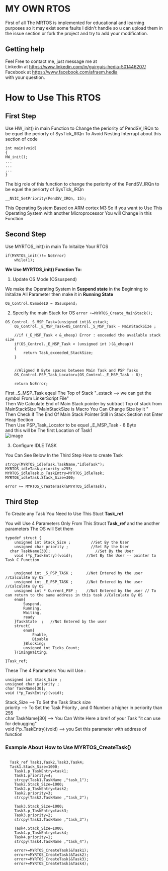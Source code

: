 # MY OWN RTOS


First of all The MRTOS is implemented for educational and learning purposes so it may exist some faults I didn't handle so u can upload them in the issue section or fork the project and try to add your modification.
## Getting help
Feel Free to contact me, just message me at <br/>
Linkedin at https://www.linkedin.com/in/guirguis-hedia-501446207/<br/>
Facebook at https://www.facebook.com/afraem.hedia<br/>
with your question.<br/>

# How to Use This RTOS
## First Step 
Use HW_init() in main Function to Change the periority of PendSV_IRQn to be equel the periorty of SysTick_IRQn
To Avoid Nesting Interrupt about this section of code
```
int main(void)
{
HW_init();
...
...
...
}
```
The big role of this function to change the periority of the PendSV_IRQn to be equel the periorty of SysTick_IRQn
```
__NVIC_SetPriority(PendSV_IRQn, 15);
```
This Operating System Based on ARM cortex M3 So if you want to Use This Operating System with another Microprocessor You will Change in this Function


## Second Step
Use MYRTOS_init() in main To Initailze Your RTOS
```
if(MYRTOS_init()!= NoError)
	while(1);
```
**We Use MYRTOS_init() Function To:**
1. Update OS Mode (OSsuspend)

We make the Operating System in **Suspend state** in the Beginning 
to Initalize All Parameter then make it in **Running State**

```OS_Control.OSmodeID = OSsuspend;```

2. Specify the main Stack for OS ```error +=MYRTOS_Create_MainStack();```
```
OS_Control._S_MSP_Task=(unsigned int)&_estack;
	OS_Control._E_MSP_Task=OS_Control._S_MSP_Task - MainStackSize ;

	//if (_E_MSP_Task < &_eheap) Error : exceeded the available stack size
	if(OS_Control._E_MSP_Task < (unsigned int )(&_eheap))
	{
		return Task_exceeded_StackSize;
	}


	//Aligned 8 Byte spaces between Main Task and PSP Tasks
	OS_Control.PSP_Task_Locator=(OS_Control._E_MSP_Task - 8);

	return NoError;
```
First _S_MSP_Task eqeul The Top of Stack "_estack --> we can get the symbol From LinkerScript File"<br/>
Then We Calculate End of Main Stack pointer by subtract Top of stack from MainStackSize "MainStackSize is Macro You Can Change Size by it "<br/>
Then Check if The End Of Main Stack Pointer Still in Stack Section not Enter Heap Section <br/>
Then Use PSP_Task_Locator to be equel _E_MSP_Task - 8 Byte <br/>
and this will be The first Location of Task1<br/>
![image](https://github.com/Ephraim-Hedia/Embedded_System_Diploma/assets/74508494/988cbbd4-c419-4969-bc40-1a7df53ce6b4)

3. Configure IDLE TASK

You Can See Below In the Third Step How to create Task
```
strcpy(MYRTOS_idleTask.TaskName,"idleTask");
MYRTOS_idleTask.priority =255;
MYRTOS_idleTask.p_TaskEntry=MYRTOS_IdleTask;
MYRTOS_idleTask.Stack_Size=300;

error += MYRTOS_CreateTask(&MYRTOS_idleTask);
```



## Third Step
To Create any Task You Need to Use This Stuct **Task_ref**

You will Use 4 Parameters Only From This Struct **Task_ref** and the another parameters The OS will Set them


```
typedef struct {
	unsigned int Stack_Size ;		  //Set By the User
	unsigned char priority ;		  //Set By the User
  char TaskName[30];				    //Set By the User
	void (*p_TaskEntry)(void); 		//Set By the User -- pointer to Task C Function


	unsigned int _S_PSP_TASK ; 		//Not Entered by the user //Calculate By OS
	unsigned int _E_PSP_TASK ;		//Not Entered by the user //Calculate By OS
	unsigned int * Current_PSP ;	//Not Entered by the user // To can return to the same address in this task //Calculate By OS	
	enum{
		Suspend,
		Running,
		Waiting,
		ready
	}TaskState	;	//Not Entered by the user
	struct{
		enum{
			Enable,
			Disable
		}Blocking;
		unsigned int Ticks_Count;
	}TimingWaiting;

}Task_ref;
```
These The 4 Parameters You will Use :
```
unsigned int Stack_Size ;	
unsigned char priority ;	
char TaskName[30];	
void (*p_TaskEntry)(void);
```
Stack_Size --> To Set the Task Stack size <br/>
priority --> To Set the Task Priority , and 0 Number a higher in  periority than 255 <br/>
char TaskName[30] --> You Can Write Here a breif of your Task "it can use for debugging" <br/>
void (*p_TaskEntry)(void) --> you Set this parameter with address of function  <br/>


### Example About How to Use MYRTOS_CreateTask()
```

  Task_ref Task1,Task2,Task3,Task4;
  Task1.Stack_Size=1000;
	Task1.p_TaskEntry=task1;
	Task1.priority=4;
	strcpy(Task1.TaskName ,"task_1");
	Task2.Stack_Size=1000;
	Task2.p_TaskEntry=task2;
	Task2.priority=3;
	strcpy(Task2.TaskName ,"task_2");

	Task3.Stack_Size=1000;
	Task3.p_TaskEntry=task3;
	Task3.priority=2;
	strcpy(Task3.TaskName ,"task_3");

	Task4.Stack_Size=1000;
	Task4.p_TaskEntry=task4;
	Task4.priority=1;
	strcpy(Task4.TaskName ,"task_4");

	error+=MYRTOS_CreateTask(&Task1);
	error+=MYRTOS_CreateTask(&Task2);
	error+=MYRTOS_CreateTask(&Task3);
	error+=MYRTOS_CreateTask(&Task4);
```





